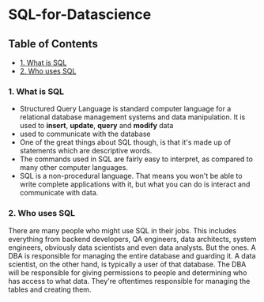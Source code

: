 # SQL-for-Datascience

## Table of Contents
- [1. What is SQL](1.-what-is-sql)
- [2. Who uses SQL](2.-who-uses-sql)


### 1. What is SQL
- Structured Query Language is standard computer language for a relational database management systems and data manipulation. It is used to **insert**, **update**, **query** and **modify** data
- used to communicate with the database
- One of the great things about SQL though, is that it's made up of statements which are descriptive words.
- The commands used in SQL are fairly easy to interpret, as compared to many other computer languages.
- SQL is a non-procedural language. That means you won't be able to write complete applications with it, but what you can do is interact and communicate with data.
### 2. Who uses SQL
There are many people who might use SQL in their jobs. This includes everything from backend developers, QA engineers, data architects, system engineers, obviously data scientists and even data analysts. But the ones. A DBA is responsible for managing the entire database and guarding it. A data scientist, on the other hand, is typically a user of that database. The DBA will be responsible for giving permissions to people and determining who has access to what data. They're oftentimes responsible for managing the tables and creating them.
